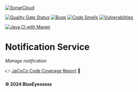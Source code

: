 [![SonarCloud](https://sonarcloud.io/images/project_badges/sonarcloud-black.svg)](https://sonarcloud.io/summary/new_code?id=Energy-Handbok_notification-service)

[![Quality Gate Status](https://sonarcloud.io/api/project_badges/measure?project=Energy-Handbok_notification-service&metric=alert_status)](https://sonarcloud.io/summary/new_code?id=Energy-Handbok_notification-service)   [![Bugs](https://sonarcloud.io/api/project_badges/measure?project=Energy-Handbok_notification-service&metric=bugs)](https://sonarcloud.io/summary/new_code?id=Energy-Handbok_notification-service)  [![Code Smells](https://sonarcloud.io/api/project_badges/measure?project=Energy-Handbok_notification-service&metric=code_smells)](https://sonarcloud.io/summary/new_code?id=Energy-Handbok_notification-service)    [![Vulnerabilities](https://sonarcloud.io/api/project_badges/measure?project=Energy-Handbok_notification-service&metric=vulnerabilities)](https://sonarcloud.io/summary/new_code?id=Energy-Handbok_notification-service)

[![Java CI with Maven](https://github.com/Energy-Handbok/notification-service/actions/workflows/maven.yml/badge.svg?branch=main)](https://github.com/Energy-Handbok/notification-service/actions/workflows/maven.yml)

# Notification Service
*Manage notification*

👉 [JaCoCo Code Coverage Report](https://energy-handbok.github.io/jacoco-report/notification-service/site/jacoco/index.html) 🌱

#### © 2024 BlueEyesssss
